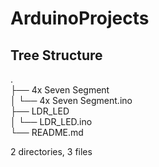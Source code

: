 # ArduinoProjects


## Tree Structure


.  
├── 4x Seven Segment  
│   └── 4x Seven Segment.ino  
├── LDR_LED  
│   └── LDR_LED.ino  
└── README.md  


2 directories, 3 files

